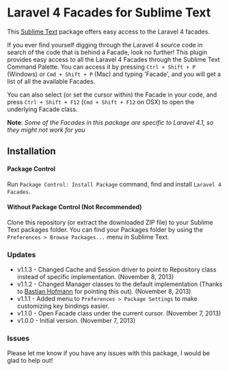 # Laravel 4 Facades for Sublime Text

This [Sublime Text](http://www.sublimetext.com) package offers easy access to the Laravel 4 facades.

If you ever find yourself digging through the Laravel 4 source code in search of the code that is behind a Facade, look no further! This plugin provides easy access to all the Laravel 4 Facades through the Sublime Text Command Palette. You can access it by pressing `Ctrl + Shift + P` (Windows) or `Cmd + Shift + P` (Mac) and typing 'Facade', and  you will get a list of all the available Facades.

You can also select (or set the cursor within) the Facade in your code, and press `Ctrl + Shift + F12` (`Cmd + Shift + F12` on OSX) to open the underlying Facade class.

**Note**: *Some of the Facades in this package are specific to Laravel 4.1, so they might not work for you*

## Installation ##

#### Package Control ####

Run `Package Control: Install Package` command, find and install `Laravel 4 Facades`.

#### Without Package Control (Not Recommended) ####

Clone this repository (or extract the downloaded ZIP file) to your Sublime Text packages folder. You can find your Packages folder by using the `Preferences > Browse Packages...` menu in Sublime Text.

### Updates ###

* v1.1.3 - Changed Cache and Session driver to point to Repository class instead of specific implementation. (November 8, 2013)
* v1.1.2 - Changed Manager classes to the default implementation (Thanks to [Bastian Hofmann](https://github.com/BastianHofmann) for pointing this out). (November 8, 2013)
* v1.1.1 - Added menu to `Preferences > Package Settings` to make customizing key bindings easier.
* v1.1.0 - Open Facade class under the current cursor. (November 7, 2013)
* v1.0.0 - Initial version. (November 7, 2013)


### Issues ###

Please let me know if you have any issues with this package, I would be glad to help out!
